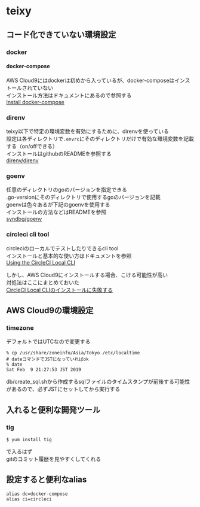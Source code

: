 # teixy

## コード化できていない環境設定
### docker
#### docker-compose
AWS Cloud9にはdockerは初めから入っているが、docker-composeはインストールされていない  
インストール方法はドキュメントにあるので参照する  
[Install docker-compose](https://docs.docker.com/compose/install/)  

### direnv
teixy以下で特定の環境変数を有効にするために、direnvを使っている  
設定は各ディレクトリで`.envrc`にそのディレクトリだけで有効な環境変数を記載する（on/offできる）  
インストールはgithubのREADMEを参照する  
[direnv/direnv](https://github.com/direnv/direnv)  

### goenv
任意のディレクトリのgoのバージョンを指定できる  
.go-versionにそのディレクトリで使用するgoのバージョンを記載  
goenvは色々あるが下記のgoenvを使用する  
インストールの方法などはREADMEを参照  
[syndbg/goenv](https://github.com/syndbg/goenv)  

### circleci cli tool
circleciのローカルでテストしたりできるcli tool  
インストールと基本的な使い方はドキュメントを参照  
[Using the CircleCI Local CLI](https://circleci.com/docs/2.0/local-cli/)  
  
しかし、AWS Cloud9にインストールする場合、こける可能性が高い  
対処法はここにまとめておいた  
[CircleCI Local CLIのインストールに失敗する](https://qiita.com/tanden/items/fac327992314ec0fa24a)  

## AWS Cloud9の環境設定

### timezone
デフォルトではUTCなので変更する　　
```
% cp /usr/share/zoneinfo/Asia/Tokyo /etc/localtime
# dateコマンドでJSTになっていればok
% date
Sat Feb  9 21:27:53 JST 2019
```

db/create_sql.shから作成するsqlファイルのタイムスタンプが前後する可能性があるので、必ずJSTにセットしてから実行する

## 入れると便利な開発ツール
### tig
```
$ yum install tig
```
で入るはず  
gitのコミット履歴を見やすくしてくれる

## 設定すると便利なalias
```
alias dc=docker-compose
alias ci=circleci
```
